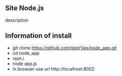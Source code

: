  ## Site Node.js
 description
 ## Information of install
 - git clone https://github.com/piotrVas/node_app.git
 - cd node_app
 - npm i
 - node app.js
 - in browser use url http://localhost:8002